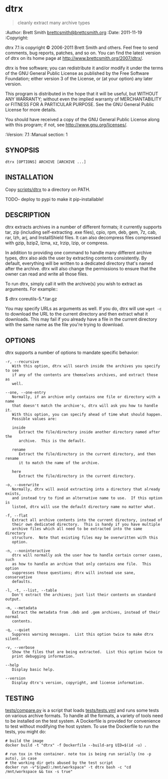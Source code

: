 # dtrx

> cleanly extract many archive types

:Author: Brett Smith <brettcsmith@brettcsmith.org>
:Date:   2011-11-19
:Copyright:

  dtrx 7.1 is copyright © 2006-2011 Brett Smith and others.  Feel free to
  send comments, bug reports, patches, and so on.  You can find the latest
  version of dtrx on its home page at
  <http://www.brettcsmith.org/2007/dtrx/>.

  dtrx is free software; you can redistribute it and/or modify it under the
  terms of the GNU General Public License as published by the Free Software
  Foundation; either version 3 of the License, or (at your option) any
  later version.

  This program is distributed in the hope that it will be useful, but
  WITHOUT ANY WARRANTY; without even the implied warranty of
  MERCHANTABILITY or FITNESS FOR A PARTICULAR PURPOSE.  See the GNU General
  Public License for more details.

  You should have received a copy of the GNU General Public License along
  with this program; if not, see <http://www.gnu.org/licenses/>.

:Version: 7.1
:Manual section: 1

## SYNOPSIS

`dtrx [OPTIONS] ARCHIVE [ARCHIVE ...]`

## INSTALLATION

Copy [scripts/dtrx](scripts/dtrx) to a directory on PATH.

TODO- deploy to pypi to make it pip-installable!

## DESCRIPTION

dtrx extracts archives in a number of different formats; it currently
supports tar, zip (including self-extracting .exe files), cpio, rpm, deb,
gem, 7z, cab, rar, lzh, arj, and InstallShield files.  It can also decompress
files compressed with gzip, bzip2, lzma, xz, lrzip, lzip, or compress.

In addition to providing one command to handle many different archive
types, dtrx also aids the user by extracting contents consistently.  By
default, everything will be written to a dedicated directory that's named
after the archive.  dtrx will also change the permissions to ensure that the
owner can read and write all those files.

To run dtrx, simply call it with the archive(s) you wish to extract as
arguments.  For example::

   $ dtrx coreutils-5.*.tar.gz

You may specify URLs as arguments as well.  If you do, dtrx will use `wget
-c` to download the URL to the current directory and then extract what it
downloads.  This may fail if you already have a file in the current
directory with the same name as the file you're trying to download.

## OPTIONS

dtrx supports a number of options to mandate specific behavior:

```manpage
-r, --recursive
   With this option, dtrx will search inside the archives you specify to see
   if any of the contents are themselves archives, and extract those as
   well.

--one, --one-entry
   Normally, if an archive only contains one file or directory with a name
   that doesn't match the archive's, dtrx will ask you how to handle it.
   With this option, you can specify ahead of time what should happen.
   Possible values are:

   inside
      Extract the file/directory inside another directory named after the
      archive.  This is the default.

   rename
      Extract the file/directory in the current directory, and then rename
      it to match the name of the archive.

   here
      Extract the file/directory in the current directory.

-o, --overwrite
   Normally, dtrx will avoid extracting into a directory that already exists,
   and instead try to find an alternative name to use.  If this option is
   listed, dtrx will use the default directory name no matter what.

-f, --flat
   Extract all archive contents into the current directory, instead of
   their own dedicated directory.  This is handy if you have multiple
   archive files which all need to be extracted into the same directory
   structure.  Note that existing files may be overwritten with this
   option.

-n, --noninteractive
   dtrx will normally ask the user how to handle certain corner cases, such
   as how to handle an archive that only contains one file.  This option
   suppresses those questions; dtrx will instead use sane, conservative
   defaults.

-l, -t, --list, --table
   Don't extract the archives; just list their contents on standard output.

-m, --metadata
   Extract the metadata from .deb and .gem archives, instead of their normal
   contents.

-q, --quiet
   Suppress warning messages.  List this option twice to make dtrx silent.

-v, --verbose
   Show the files that are being extracted.  List this option twice to
   print debugging information.

--help
   Display basic help.

--version
   Display dtrx's version, copyright, and license information.
```

## TESTING

[tests/compare.py](tests/compare.py) is a script that loads
[tests/tests.yml](tests/tests.yml) and runs some tests on various archive
formats. To handle all the formats, a variety of tools need to be installed on
the test system. A Dockerfile is provided for convenience to test without
modifying the host system. To use the Dockerfile to run the tests, you might do:

```shell
# build the image
docker build -t "dtrx" -f Dockerfile --build-arg UID=$(id -u) .

# run tox in the container. note tox is being run serially (no -p auto), in case
# the working dir gets abused by the test script
docker run -v"$(pwd):/mnt/workspace" -t dtrx bash -c "cd /mnt/workspace && tox -s true"
```
